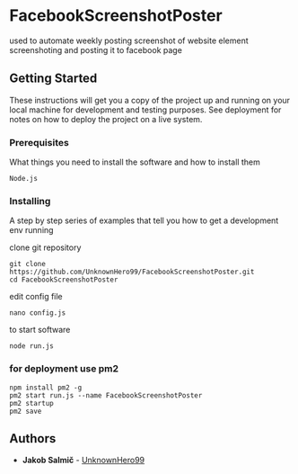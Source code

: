 # FacebookScreenshotPoster

used to automate weekly posting screenshot of website element screenshoting and posting it to facebook page

## Getting Started

These instructions will get you a copy of the project up and running on your local machine for development and testing purposes. See deployment for notes on how to deploy the project on a live system.

### Prerequisites

What things you need to install the software and how to install them

```
Node.js
```

### Installing

A step by step series of examples that tell you how to get a development env running

clone git repository
```
git clone https://github.com/UnknownHero99/FacebookScreenshotPoster.git
cd FacebookScreenshotPoster
```

edit config file
```
nano config.js
```

to start software
```
node run.js
```

### for deployment use pm2
```
npm install pm2 -g
pm2 start run.js --name FacebookScreenshotPoster
pm2 startup
pm2 save
```

## Authors

* **Jakob Salmič** - [UnknownHero99](https://github.com/UnknownHero99)